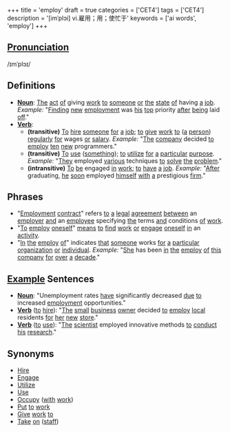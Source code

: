 +++
title = 'employ'
draft = true
categories = ['CET4']
tags = ['CET4']
description = '[imˈplɔi] vi.雇用；用；使忙于'
keywords = ['ai words', 'employ']
+++

## [Pronunciation](/en/post/pronunciation/)
/ɪmˈplɔɪ/

## Definitions
- **[Noun](/en/post/noun/)**: [The](/en/post/the/) [act](/en/post/act/) [of](/en/post/of/) giving [work](/en/post/work/) [to](/en/post/to/) [someone](/en/post/someone/) [or](/en/post/or/) [the](/en/post/the/) [state](/en/post/state/) [of](/en/post/of/) having [a](/en/post/a/) [job](/en/post/job/). _Example:_ "[Finding](/en/post/finding/) [new](/en/post/new/) [employment](/en/post/employment/) was [his](/en/post/his/) [top](/en/post/top/) priority [after](/en/post/after/) [being](/en/post/being/) laid [off](/en/post/off/)."
- **[Verb](/en/post/verb/)**: 
  - **(transitive)** [To](/en/post/to/) [hire](/en/post/hire/) [someone](/en/post/someone/) [for](/en/post/for/) [a](/en/post/a/) [job](/en/post/job/); [to](/en/post/to/) [give](/en/post/give/) [work](/en/post/work/) [to](/en/post/to/) ([a](/en/post/a/) [person](/en/post/person/)) [regularly](/en/post/regularly/) [for](/en/post/for/) wages [or](/en/post/or/) [salary](/en/post/salary/). _Example:_ "[The](/en/post/the/) [company](/en/post/company/) decided [to](/en/post/to/) [employ](/en/post/employ/) [ten](/en/post/ten/) [new](/en/post/new/) programmers."
  - **(transitive)** [To](/en/post/to/) [use](/en/post/use/) ([something](/en/post/something/)); [to](/en/post/to/) [utilize](/en/post/utilize/) [for](/en/post/for/) [a](/en/post/a/) [particular](/en/post/particular/) [purpose](/en/post/purpose/). _Example:_ "[They](/en/post/they/) employed [various](/en/post/various/) techniques [to](/en/post/to/) [solve](/en/post/solve/) [the](/en/post/the/) [problem](/en/post/problem/)."
  - **(intransitive)** [To](/en/post/to/) [be](/en/post/be/) engaged [in](/en/post/in/) [work](/en/post/work/); [to](/en/post/to/) [have](/en/post/have/) [a](/en/post/a/) [job](/en/post/job/). _Example:_ "[After](/en/post/after/) graduating, [he](/en/post/he/) [soon](/en/post/soon/) employed [himself](/en/post/himself/) [with](/en/post/with/) [a](/en/post/a/) prestigious [firm](/en/post/firm/)."

## Phrases
- "[Employment](/en/post/employment/) [contract](/en/post/contract/)" refers [to](/en/post/to/) [a](/en/post/a/) [legal](/en/post/legal/) [agreement](/en/post/agreement/) [between](/en/post/between/) an [employer](/en/post/employer/) [and](/en/post/and/) an [employee](/en/post/employee/) specifying [the](/en/post/the/) terms [and](/en/post/and/) conditions [of](/en/post/of/) [work](/en/post/work/).
- "[To](/en/post/to/) [employ](/en/post/employ/) [oneself](/en/post/oneself/)" [means](/en/post/means/) [to](/en/post/to/) [find](/en/post/find/) [work](/en/post/work/) [or](/en/post/or/) [engage](/en/post/engage/) [oneself](/en/post/oneself/) [in](/en/post/in/) an [activity](/en/post/activity/).
- "[In](/en/post/in/) [the](/en/post/the/) [employ](/en/post/employ/) [of](/en/post/of/)" indicates [that](/en/post/that/) [someone](/en/post/someone/) works [for](/en/post/for/) [a](/en/post/a/) [particular](/en/post/particular/) [organization](/en/post/organization/) [or](/en/post/or/) [individual](/en/post/individual/). _Example:_ "[She](/en/post/she/) has been [in](/en/post/in/) [the](/en/post/the/) [employ](/en/post/employ/) [of](/en/post/of/) [this](/en/post/this/) [company](/en/post/company/) [for](/en/post/for/) [over](/en/post/over/) [a](/en/post/a/) [decade](/en/post/decade/)."

## [Example](/en/post/example/) Sentences
- **[Noun](/en/post/noun/)**: "Unemployment rates [have](/en/post/have/) significantly decreased [due](/en/post/due/) [to](/en/post/to/) increased [employment](/en/post/employment/) opportunities."
- **[Verb](/en/post/verb/)** ([to](/en/post/to/) [hire](/en/post/hire/)): "[The](/en/post/the/) [small](/en/post/small/) [business](/en/post/business/) [owner](/en/post/owner/) decided [to](/en/post/to/) [employ](/en/post/employ/) [local](/en/post/local/) residents [for](/en/post/for/) [her](/en/post/her/) [new](/en/post/new/) [store](/en/post/store/)."
- **[Verb](/en/post/verb/)** ([to](/en/post/to/) [use](/en/post/use/)): "[The](/en/post/the/) [scientist](/en/post/scientist/) employed innovative methods [to](/en/post/to/) [conduct](/en/post/conduct/) [his](/en/post/his/) [research](/en/post/research/)."

## Synonyms
- [Hire](/en/post/hire/)
- [Engage](/en/post/engage/)
- [Utilize](/en/post/utilize/)
- [Use](/en/post/use/)
- [Occupy](/en/post/occupy/) ([with](/en/post/with/) [work](/en/post/work/))
- [Put](/en/post/put/) [to](/en/post/to/) [work](/en/post/work/)
- [Give](/en/post/give/) [work](/en/post/work/) [to](/en/post/to/)
- [Take](/en/post/take/) [on](/en/post/on/) ([staff](/en/post/staff/))
